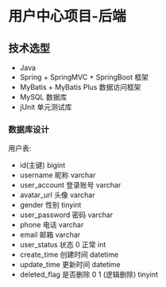 # 用户中心项目-后端

## 技术选型

- Java
- Spring + SpringMVC + SpringBoot 框架
- MyBatis + MyBatis Plus 数据访问框架
- MySQL 数据库
- jUnit 单元测试库

### 数据库设计

用户表:

- id(主键) bigint
- username 昵称 varchar
- user_account 登录账号 varchar
- avatar_url 头像 varchar
- gender 性别 tinyint
- user_password 密码 varchar
- phone 电话 varchar
- email 邮箱 varchar
- user_status 状态 0 正常 int 
- create_time 创建时间 datetime
- update_time 更新时间 datetime
- deleted_flag 是否删除 0 1 (逻辑删除) tinyint